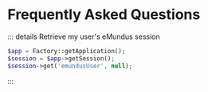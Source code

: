 # Frequently Asked Questions

::: details Retrieve my user's eMundus session
```php
$app = Factory::getApplication();
$session = $app->getSession();
$session->get('emundusUser', null);
```
:::